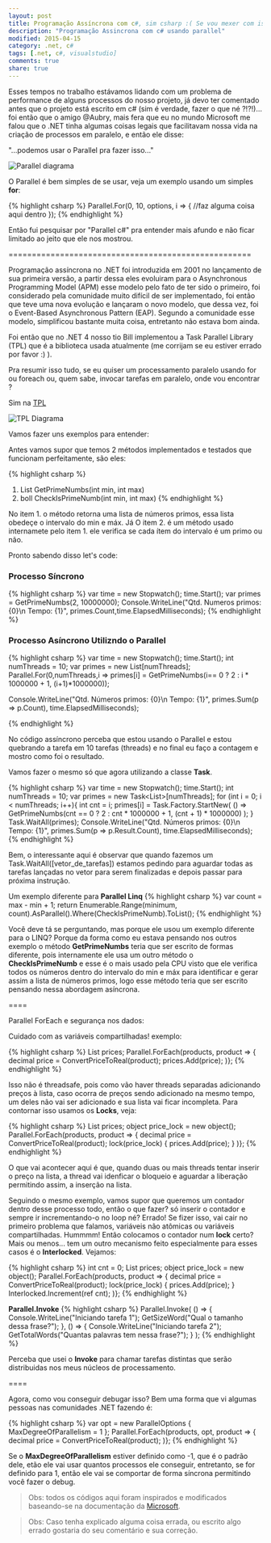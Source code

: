 ```yaml
---
layout: post
title: Programação Assíncrona com c#, sim csharp :( Se vou mexer com isso é bom entender ne ?!
description: "Programação Assincrona com c# usando parallel"
modified: 2015-04-15
category: .net, c#
tags: [.net, c#, visualstudio]
comments: true
share: true
---
```



Esses tempos no trabalho estávamos lidando com um problema de performance de alguns
processos do nosso projeto, já devo ter comentado antes que o projeto está escrito em
c# (sim é verdade, fazer o que né ?!?!)... foi então que o amigo @Aubry, mais fera que eu no mundo Microsoft me falou que o .NET tinha algumas coisas legais que facilitavam nossa vida na criação de processos em paralelo, e então ele disse:

"...podemos usar o Parallel pra fazer isso..."

<p>

<img src="{{site.baseurl}}/img/posts/parallel-diagram.png" alt="Parallel diagrama">

</p>

O Parallel é bem simples de se usar, veja um exemplo usando um simples **for**:

{% highlight csharp %}
Parallel.For(0, 10, options, i =>
{
    //faz alguma coisa aqui dentro
});
{% endhighlight %}

Então fui pesquisar por "Parallel c#" pra entender mais afundo e não ficar limitado
ao jeito que ele nos mostrou.

====================================================

Programação assíncrona no .NET foi introduzida em 2001 no lançamento de sua primeira versão, a partir dessa eles evoluiram para o Asynchronous Programming Model (APM) esse modelo pelo fato de ter sido o primeiro, foi considerado pela comunidade muito difícil de ser implementado, foi então que teve uma nova evolução e lançaram o novo modelo, que dessa vez, foi o Event-Based Asynchronous Pattern (EAP). Segundo a comunidade esse modelo, simplificou bastante muita coisa, entretanto não estava bom ainda.

Foi então que no .NET 4 nosso tio Bill implementou a Task Parallel Library (TPL)
que é a biblioteca usada atualmente (me corrijam se eu estiver errado por favor :) ).

Pra resumir isso tudo, se eu quiser um processamento paralelo usando for ou foreach ou, quem sabe, invocar tarefas em paralelo, onde vou encontrar ?

Sim na [TPL](https://msdn.microsoft.com/en-us//library/dd460717)

<p>

<img src="{{site.baseurl}}/img/posts/tpl-diagram.png" alt="TPL Diagrama">

</p>

Vamos fazer uns exemplos para entender:

Antes vamos supor que temos 2 métodos implementados e testados que funcionam perfeitamente, são eles:

{% highlight csharp %}
1. List<int> GetPrimeNumbs(int min, int max)
2. boll CheckIsPrimeNumb(int min, int max)
{% endhighlight %}

No item 1. o método retorna uma lista de números primos, essa lista obedeçe o intervalo do min e máx.
Já O item 2. é um método usado internamete pelo item 1. ele verifica se cada ítem do intervalo é um primo ou não.

Pronto sabendo disso let's code:

### Processo Síncrono

{% highlight csharp %}
var time = new Stopwatch();
time.Start();
var primes = GetPrimeNumbs(2, 10000000);
Console.WriteLine("Qtd. Numeros primos: {0}\n Tempo: {1}", primes.Count,time.ElapsedMilliseconds);
{% endhighlight %}

### Processo Asíncrono Utilizndo o **Parallel**

{% highlight csharp %}
var time = new Stopwatch();
time.Start();
int numThreads = 10;
var primes = new List<int>[numThreads];
Parallel.For(0,numThreads,i => primes[i] = GetPrimeNumbs(i== 0 ? 2 : i * 1000000 + 1, (i+1)*1000000));

Console.WriteLine("Qtd. Números primos: {0}\n Tempo: {1}",
                      primes.Sum(p => p.Count),
                      time.ElapsedMilliseconds);

{% endhighlight %}

No código assíncrono perceba que estou usando o Parallel e estou quebrando a tarefa em 10 tarefas (threads) e no final eu faço a contagem e mostro como foi o resultado.

Vamos fazer o mesmo só que agora utilizando a classe **Task**.

{% highlight csharp %}
var time = new Stopwatch();
time.Start();
int numThreads = 10;
var primes = new Task<List<int>>[numThreads];
for (int i = 0; i < numThreads; i++){
    int cnt = i;
    primes[i] = Task.Factory.StartNew(
                  () => GetPrimeNumbs(cnt == 0 ? 2 : cnt * 1000000 + 1, (cnt + 1) * 1000000)
                );
}
Task.WaitAll(primes);
Console.WriteLine("Qtd. Números primos: {0}\n Tempo: {1}", primes.Sum(p => p.Result.Count), time.ElapsedMilliseconds);
{% endhighlight %}

Bem, o interessante aqui é observar que quando fazemos um Task.WaitAll([vetor_de_tarefas])
estamos pedindo para aguardar todas as tarefas lançadas no vetor para serem finalizadas e depois passar para próxima instrução.


Um exemplo diferente para **Parallel Linq**
{% highlight csharp %}
var count = max - min + 1;
return Enumerable.Range(minimum, count).AsParallel().Where(CheckIsPrimeNumb).ToList();
{% endhighlight %}

Você deve tá se perguntando, mas porque ele usou um exemplo diferente para o LINQ?
Porque da forma como eu estava pensando nos outros exemplo o método **GetPrimeNumbs** teria que ser escrito de formas diferente, pois internamente ele usa um outro método o **CheckIsPrimeNumb** e esse é o mais usado pela CPU visto que ele verifica todos os números
dentro do intervalo do min e máx para identificar e gerar assim a lista de números primos,
logo esse método teria que ser escrito pensando nessa abordagem asíncrona.


====

Parallel ForEach e segurança nos dados:

Cuidado com as variáveis compartilhadas!
exemplo:

{% highlight csharp %}
List<decimal> prices;
Parallel.ForEach(products, product =>
{
  decimal price = ConvertPriceToReal(product);
  prices.Add(price);
)};
{% endhighlight %}

Isso não é threadsafe, pois como vão haver threads separadas adicionando preços à lista,
caso ocorra de preços sendo adicionado na mesmo tempo, um deles não vai ser adicionado e sua lista vai ficar incompleta. Para contornar isso usamos os **Locks**, veja:

{% highlight csharp %}
List<decimal> prices;
object price_lock = new object();
Parallel.ForEach(products, product =>
{
  decimal price = ConvertPriceToReal(product);
  lock(price_lock)
  {
    prices.Add(price);
  }
)};
{% endhighlight %}

O que vai acontecer aqui é que, quando duas ou mais threads tentar inserir o preço na lista, a thread vai idenficar o bloqueio e aguardar a liberação permitindo assim, a inserção na lista.


Seguindo o mesmo exemplo, vamos supor que queremos um contador dentro desse processo todo,
então o que fazer? só inserir o contador e sempre ir incrementando-o no loop né? Errado!
Se fizer isso, vai cair no primeiro problema que falamos, variáveis não atômicas ou variáveis compartilhadas. Hummmm! Então colocamos o contador num **lock** certo? Mais ou menos... tem um outro mecanismo feito especialmente para esses casos é o **Interlocked**. Vejamos:

{% highlight csharp %}
int cnt = 0;
List<decimal> prices;
object price_lock = new object();
Parallel.ForEach(products, product =>
{
  decimal price = ConvertPriceToReal(product);
  lock(price_lock)
  {
    prices.Add(price);
  }
  Interlocked.Increment(ref cnt);
)};
{% endhighlight %}


**Parallel.Invoke**
{% highlight csharp %}
Parallel.Invoke(
  () =>
  {
     Console.WriteLine("Iniciando tarefa 1");
     GetSizeWord("Qual o tamanho dessa frase?");
  },
  () =>
  {
     Console.WriteLine("Iniciando tarefa 2");
     GetTotalWords("Quantas palavras tem nessa frase?");
  }
);
{% endhighlight %}

Perceba que usei o **Invoke** para chamar tarefas distintas que serão distribuidas nos meus núcleos de processamento.


====

Agora, como vou conseguir debugar isso?
Bem uma forma que vi algumas pessoas nas comunidades .NET fazendo é:

{% highlight csharp %}
var opt = new ParallelOptions { MaxDegreeOfParallelism = 1 };
Parallel.ForEach(products, opt, product =>
{
  decimal price = ConvertPriceToReal(product);
)};
{% endhighlight %}

Se o **MaxDegreeOfParallelism** estiver definido como -1, que é o padrão dele,
etão ele vai usar quantos processos ele conseguir, entretanto, se for definido para 1,
então ele vai se comportar de forma síncrona permitindo você fazer o debug.




> Obs: todos os códigos aqui foram inspirados e modificados baseando-se na documentação da [Microsoft](msdn.microsoft.com).


> Obs: Caso tenha explicado alguma coisa errada, ou escrito algo errado gostaria do seu comentário e sua correção.